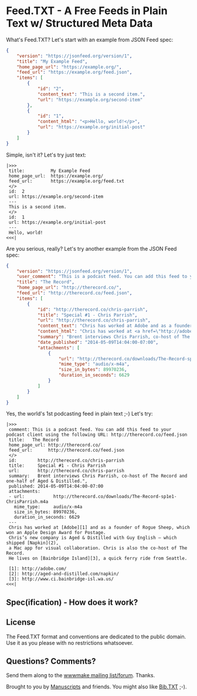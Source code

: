 
# Feed.TXT - A Free Feeds in Plain Text w/ Structured Meta Data


What's Feed.TXT? Let's start with an example from JSON Feed spec:

```json
{
    "version": "https://jsonfeed.org/version/1",
    "title": "My Example Feed",
    "home_page_url": "https://example.org/",
    "feed_url": "https://example.org/feed.json",
    "items": [
        {
            "id": "2",
            "content_text": "This is a second item.",
            "url": "https://example.org/second-item"
        },
        {
            "id": "1",
            "content_html": "<p>Hello, world!</p>",
            "url": "https://example.org/initial-post"
        }
    ]
}
```

Simple, isn't it? Let's try just text:

```
|>>>
 title:          My Example Feed
 home_page_url:  https://example.org/
 feed_url:       https://example.org/feed.txt
 </>
 id:  2
 url: https://example.org/second-item
 ---
 This is a second item.
 </>
 id:  1
 url: https://example.org/initial-post
 ---
 Hello, world!
<<<| 
```

Are you serious, really? Let's try another example from the JSON Feed spec:

```json
{
    "version": "https://jsonfeed.org/version/1",
    "user_comment": "This is a podcast feed. You can add this feed to your podcast client using the following URL: http://therecord.co/feed.json",
    "title": "The Record",
    "home_page_url": "http://therecord.co/",
    "feed_url": "http://therecord.co/feed.json",
    "items": [
        {
            "id": "http://therecord.co/chris-parrish",
            "title": "Special #1 - Chris Parrish",
            "url": "http://therecord.co/chris-parrish",
            "content_text": "Chris has worked at Adobe and as a founder of Rogue Sheep, which won an Apple Design Award for Postage. Chris’s new company is Aged & Distilled with Guy English — which shipped Napkin, a Mac app for visual collaboration. Chris is also the co-host of The Record. He lives on Bainbridge Island, a quick ferry ride from Seattle.",
            "content_html": "Chris has worked at <a href=\"http://adobe.com/\">Adobe</a> and as a founder of Rogue Sheep, which won an Apple Design Award for Postage. Chris’s new company is Aged & Distilled with Guy English — which shipped <a href=\"http://aged-and-distilled.com/napkin/\">Napkin</a>, a Mac app for visual collaboration. Chris is also the co-host of The Record. He lives on <a href=\"http://www.ci.bainbridge-isl.wa.us/\">Bainbridge Island</a>, a quick ferry ride from Seattle.",
            "summary": "Brent interviews Chris Parrish, co-host of The Record and one-half of Aged & Distilled.",
            "date_published": "2014-05-09T14:04:00-07:00",
            "attachments": [
                {
                    "url": "http://therecord.co/downloads/The-Record-sp1e1-ChrisParrish.m4a",
                    "mime_type": "audio/x-m4a",
                    "size_in_bytes": 89970236,
                    "duration_in_seconds": 6629
                }
            ]
        }
    ]
}
```

Yes, the world's 1st podcasting feed in plain text ;-) Let's try:

```
|>>>
 comment: This is a podcast feed. You can add this feed to your podcast client using the following URL: http://therecord.co/feed.json
 title:   The Record
 home_page_url: http://therecord.co/
 feed_url:      http://therecord.co/feed.json
 </>
 id:        http://therecord.co/chris-parrish
 title:     Special #1 - Chris Parrish
 url:       http://therecord.co/chris-parrish
 summary:   Brent interviews Chris Parrish, co-host of The Record and one-half of Aged & Distilled.",
 published: 2014-05-09T14:04:00-07:00
 attachments:
 - url:           http://therecord.co/downloads/The-Record-sp1e1-ChrisParrish.m4a
   mime_type:     audio/x-m4a
   size_in_bytes: 89970236,
   duration_in_seconds: 6629
 ---
 Chris has worked at [Adobe][1] and as a founder of Rogue Sheep, which won an Apple Design Award for Postage. 
 Chris’s new company is Aged & Distilled with Guy English — which shipped [Napkin](2), 
 a Mac app for visual collaboration. Chris is also the co-host of The Record. 
 He lives on [Bainbridge Island][3], a quick ferry ride from Seattle.
 
 [1]: http://adobe.com/
 [2]: http://aged-and-distilled.com/napkin/
 [3]: http://www.ci.bainbridge-isl.wa.us/
<<<|  
```


## Spec(ification) - How does it work?






## License

The Feed.TXT format and conventions are dedicated to the public domain.
Use it as you please with no restrictions whatsoever.

## Questions? Comments?

Send them along to the [wwwmake mailing list/forum](http://groups.google.com/group/wwwmake). Thanks.


<!-- todo: move footer to layouts -->

Brought to you by [Manuscripts](https://github.com/manuscripts) and friends. You might also like [Bib.TXT](http://bibtxt.github.io) ;-).




